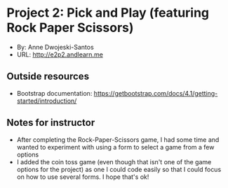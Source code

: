 
# Project 2: Pick and Play (featuring Rock Paper Scissors)
+ By: Anne Dwojeski-Santos
+ URL: <http://e2p2.andlearn.me>

## Outside resources
+ Bootstrap documentation: https://getbootstrap.com/docs/4.1/getting-started/introduction/

## Notes for instructor
+ After completing the Rock-Paper-Scissors game, I had some time and wanted to experiment with using a form to select a game from a few options
+ I added the coin toss game (even though that isn't one of the game options for the project) as one I could code easily so that I could focus on how to use several forms. I hope that's ok!